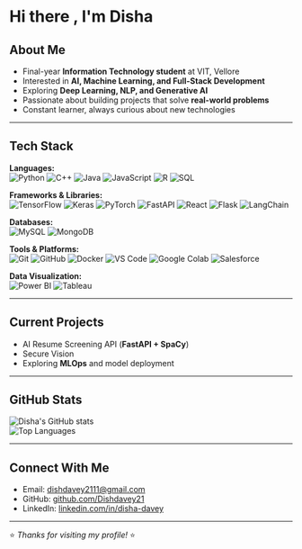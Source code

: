# Hi there , I'm Disha

##  About Me
-  Final-year **Information Technology student** at VIT, Vellore  
-  Interested in **AI, Machine Learning, and Full-Stack Development**  
-  Exploring **Deep Learning, NLP, and Generative AI**  
-  Passionate about building projects that solve **real-world problems**  
-  Constant learner, always curious about new technologies  

---

## Tech Stack

**Languages:**  
![Python](https://img.shields.io/badge/Python-3776AB?style=for-the-badge&logo=python&logoColor=white) 
![C++](https://img.shields.io/badge/C++-00599C?style=for-the-badge&logo=cplusplus&logoColor=white) 
![Java](https://img.shields.io/badge/Java-ED8B00?style=for-the-badge&logo=java&logoColor=white) 
![JavaScript](https://img.shields.io/badge/JavaScript-F7DF1E?style=for-the-badge&logo=javascript&logoColor=black) 
![R](https://img.shields.io/badge/R-276DC3?style=for-the-badge&logo=r&logoColor=white)
![SQL](https://img.shields.io/badge/SQL-336791?style=for-the-badge&logo=postgresql&logoColor=white)  

**Frameworks & Libraries:**  
![TensorFlow](https://img.shields.io/badge/TensorFlow-FF6F00?style=for-the-badge&logo=tensorflow&logoColor=white) 
![Keras](https://img.shields.io/badge/Keras-D00000?style=for-the-badge&logo=keras&logoColor=white) 
![PyTorch](https://img.shields.io/badge/PyTorch-EE4C2C?style=for-the-badge&logo=pytorch&logoColor=white) 
![FastAPI](https://img.shields.io/badge/FastAPI-009688?style=for-the-badge&logo=fastapi&logoColor=white) 
![React](https://img.shields.io/badge/React-20232A?style=for-the-badge&logo=react&logoColor=61DAFB) 
![Flask](https://img.shields.io/badge/Flask-000000?style=for-the-badge&logo=flask&logoColor=white) 
![LangChain](https://img.shields.io/badge/LangChain-1C3C3C?style=for-the-badge&logo=chainlink&logoColor=white)  

**Databases:**  
![MySQL](https://img.shields.io/badge/MySQL-005C84?style=for-the-badge&logo=mysql&logoColor=white) 
![MongoDB](https://img.shields.io/badge/MongoDB-4EA94B?style=for-the-badge&logo=mongodb&logoColor=white)  

**Tools & Platforms:**  
![Git](https://img.shields.io/badge/Git-F05032?style=for-the-badge&logo=git&logoColor=white) 
![GitHub](https://img.shields.io/badge/GitHub-181717?style=for-the-badge&logo=github&logoColor=white) 
![Docker](https://img.shields.io/badge/Docker-2496ED?style=for-the-badge&logo=docker&logoColor=white) 
![VS Code](https://img.shields.io/badge/VS%20Code-0078D4?style=for-the-badge&logo=visualstudiocode&logoColor=white) 
![Google Colab](https://img.shields.io/badge/Google%20Colab-F9AB00?style=for-the-badge&logo=googlecolab&logoColor=black) 
![Salesforce](https://img.shields.io/badge/Salesforce-00A1E0?style=for-the-badge&logo=salesforce&logoColor=white)  

**Data Visualization:**  
![Power BI](https://img.shields.io/badge/Power%20BI-F2C811?style=for-the-badge&logo=powerbi&logoColor=black) 
![Tableau](https://img.shields.io/badge/Tableau-E97627?style=for-the-badge&logo=tableau&logoColor=white)  

---

##  Current Projects
-  AI Resume Screening API (**FastAPI + SpaCy**)  
- Secure Vision 
- Exploring **MLOps** and model deployment  

---

##  GitHub Stats
![Disha's GitHub stats](https://github-readme-stats.vercel.app/api?username=Dishdavey21&show_icons=true&theme=tokyonight)  
![Top Languages](https://github-readme-stats.vercel.app/api/top-langs/?username=Dishdavey21&layout=compact&theme=tokyonight)  

---

##  Connect With Me
-  Email: [dishdavey2111@gmail.com](mailto:dishdavey2111@gmail.com)  
- GitHub: [github.com/Dishdavey21](https://github.com/Dishdavey21)  
-  LinkedIn: [linkedin.com/in/disha-davey](https://linkedin.com/in/disha-davey)  

---

⭐ *Thanks for visiting my profile!* ⭐
